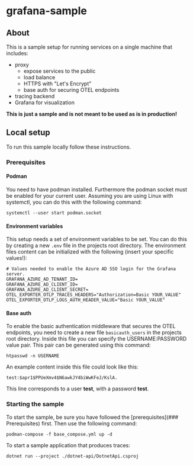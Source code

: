 # grafana-sample

## About

This is a sample setup for running services on a single machine that includes:

- proxy
  - expose services to the public
  - load balance
  - HTTPS with "Let's Encrypt"
  - base auth for securing OTEL endpoints
- tracing backend
- Grafana for visualization

**This is just a sample and is not meant to be used as is in production!**

## Local setup

To run this sample locally follow these instructions.

### Prerequisites

#### Podman

You need to have podman installed. Furthermore the podman socket must be enabled for your current user. Assuming you are using Linux with systemctl,
you can do this with the following command:

```shell
systemctl --user start podman.socket
```

#### Environment variables

This setup needs a set of environment variables to be set. You can do this by creating a new `.env` file in the projects root directory. The
environment files content can be initialized with the following (insert your specific values!):

```shell
# Values needed to enable the Azure AD SSO login for the Grafana server.
GRAFANA_AZURE_AD_TENANT_ID=
GRAFANA_AZURE_AD_CLIENT_ID=
GRAFANA_AZURE_AD_CLIENT_SECRET=
OTEL_EXPORTER_OTLP_TRACES_HEADERS="Authorization=Basic YOUR_VALUE"
OTEL_EXPORTER_OTLP_LOGS_AUTH_HEADER_VALUE="Basic YOUR_VALUE"
```

#### Base auth

To enable the basic authentication middleware that secures the OTEL endpoints, you need to create a new file `basicauth_users` in the projects root
directory. Inside this file you can specify the USERNAME:PASSWORD value pair. This pair can be generated using this command:

```shell
htpasswd -n USERNAME
```

An example content inside this file could look like this:

```shell
test:$apr1$PPUeXmv4$N6awkJY4biWwKFeJ/KslA.
```

This line corresponds to a user **test**, with a password **test**.

### Starting the sample

To start the sample, be sure you have followed the [prerequisites](### Prerequisites) first. Then use the following command:

```shell
podman-compose -f base_compose.yml up -d
```

To start a sample application that produces traces:

```shell
dotnet run --project ./dotnet-api/DotnetApi.csproj
```
